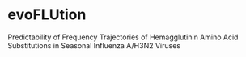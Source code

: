 # evoFLUtion
Predictability of Frequency Trajectories of Hemagglutinin Amino Acid Substitutions in Seasonal Influenza A/H3N2 Viruses
